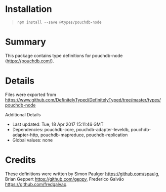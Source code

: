 # Installation
> `npm install --save @types/pouchdb-node`

# Summary
This package contains type definitions for pouchdb-node (https://pouchdb.com/).

# Details
Files were exported from https://www.github.com/DefinitelyTyped/DefinitelyTyped/tree/master/types/pouchdb-node

Additional Details
 * Last updated: Tue, 18 Apr 2017 15:11:46 GMT
 * Dependencies: pouchdb-core, pouchdb-adapter-leveldb, pouchdb-adapter-http, pouchdb-mapreduce, pouchdb-replication
 * Global values: none

# Credits
These definitions were written by Simon Paulger <https://github.com/spaulg>, Brian Geppert <https://github.com/geppy>, Frederico Galvão <https://github.com/fredgalvao>.
